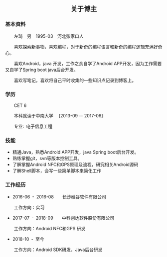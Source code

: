 
## <center>关于博主</center>

### 基本资料

&ensp;&ensp;&ensp;&ensp;左琦&ensp;&ensp;男&ensp;&ensp;1995-03&ensp;&ensp;河北张家口人

&ensp;&ensp;&ensp;&ensp;喜欢探索新事物，喜欢编程，对于新奇的编程语言和新奇的编程逻辑充满好奇心。

&ensp;&ensp;&ensp;&ensp;喜欢Android，java 开发，工作之余自学了Android APP开发，因为工作需要又自学了Spring boot java后台开发。

&ensp;&ensp;&ensp;&ensp;喜欢写笔记，喜欢将自己平时收集的一些知识点记录到博客上。

### 学历

&ensp;&ensp;&ensp;&ensp;CET 6

&ensp;&ensp;&ensp;&ensp;本科就读于中南大学 &ensp;&ensp;[2013-09 -- 2017-06]

&ensp;&ensp;&ensp;&ensp;专业:&ensp;电子信息工程

### 技能

- 精通Java，熟悉Android APP开发，java Spring boot后台开发。
- 熟练掌握git，svn等版本控制工具。
- 了解掌握Android NFC和GPS原理及流程，研究相关Android源码
- 了解Shell脚本，会写一些简单脚本来简化工作

### 工作经历

- 2016-06&ensp;-&ensp;2016-08&ensp;&ensp;&ensp;&ensp;长沙硅谷软件有限公司

&ensp;&ensp;&ensp;&ensp;工作方向：实习

- 2017-07&ensp;-&ensp;2018-09&ensp;&ensp;&ensp;&ensp;中科创达软件股份有限公司

&ensp;&ensp;&ensp;&ensp;工作方向：Android NFC和GPS 研发

- 2018-10&ensp;-&ensp;至今

&ensp;&ensp;&ensp;&ensp;工作方向：Android SDK研发，Java后台研发


